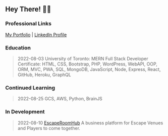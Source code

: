 ## Hey There! 🙋‍♂️ 
### Professional Links
[My Portfolio](https://dlittlefield81.github.io/reactportfolio/) | [LinkedIn Profile](https://www.linkedin.com/in/dennislittlefield/)

### Education
>2022-08-03 
>University of Toronto: MERN Full Stack Developer Certificate: 
>HTML, CSS, Bootstrap, PHP, WordPress, WebAPI, OOP, ORM, MVC, PWA, SQL, MongoDB, JavaScript, Node, Express, React, GitHub, Heroku, GraphQL
### Continued Learning
>2022-08-25
>GCS, AWS, Python, BrainJS
### In Development
>2022-08-10
>[EscapeRoomHub](https://github.com/DLittlefield81/EscapeRoomHub) A business platform for Escape Venues and Players to come together.
